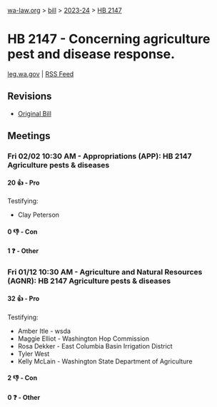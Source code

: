 [wa-law.org](/) > [bill](/bill/) > [2023-24](/bill/2023-24/) > [HB 2147](/bill/2023-24/hb/2147/)

# HB 2147 - Concerning agriculture pest and disease response.
[leg.wa.gov](https://app.leg.wa.gov/billsummary?BillNumber=2147&Year=2023&Initiative=false) | [RSS Feed](./rss.xml)

## Revisions
* [Original Bill](1/)

## Meetings
### Fri 02/02 10:30 AM - Appropriations (APP): HB 2147 Agriculture pests & diseases
#### 20 👍 - Pro
Testifying:
* Clay Peterson

#### 0 👎 - Con

#### 1 ❓ - Other

### Fri 01/12 10:30 AM - Agriculture and Natural Resources (AGNR): HB 2147 Agriculture pests & diseases
#### 32 👍 - Pro
Testifying:
* Amber Itle - wsda
* Maggie Elliot - Washington Hop Commission
* Rosa Dekker - East Columbia Basin Irrigation District
* Tyler West
* Kelly McLain - Washington State Department of Agriculture

#### 2 👎 - Con

#### 0 ❓ - Other
